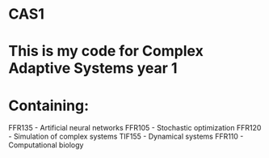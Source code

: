 # CAS1
# This is my code for Complex Adaptive Systems year 1
# Containing:
FFR135 - Artificial neural networks
FFR105 - Stochastic optimization
FFR120 - Simulation of complex systems
TIF155 - Dynamical systems
FFR110 - Computational biology
